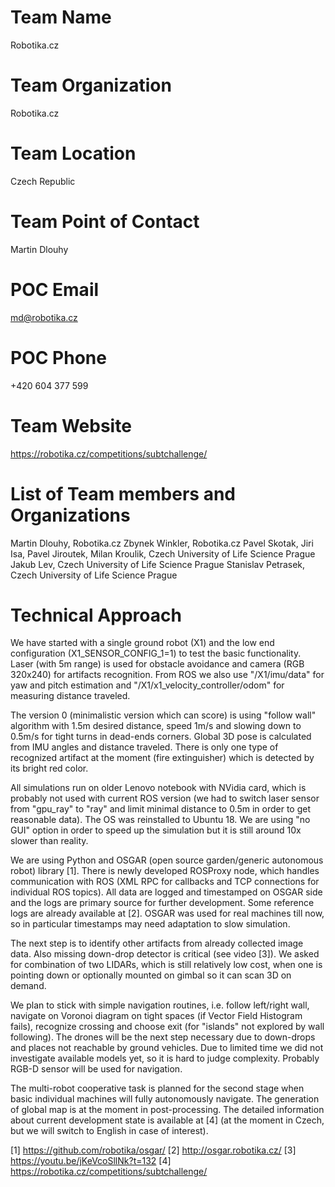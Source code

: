 # Team Name
Robotika.cz

# Team Organization
Robotika.cz

# Team Location
Czech Republic

# Team Point of Contact
Martin Dlouhy

# POC Email
md@robotika.cz

# POC Phone
+420 604 377 599

# Team Website
https://robotika.cz/competitions/subtchallenge/

# List of Team members and Organizations
Martin Dlouhy, Robotika.cz
Zbynek Winkler, Robotika.cz
Pavel Skotak,
Jiri Isa,
Pavel Jiroutek,
Milan Kroulik, Czech University of Life Science Prague
Jakub Lev, Czech University of Life Science Prague
Stanislav Petrasek, Czech University of Life Science Prague


# Technical Approach

We have started with a single ground robot (X1) and the low end configuration
(X1_SENSOR_CONFIG_1=1) to test the basic functionality. Laser (with 5m range)
is used for obstacle avoidance and camera (RGB 320x240) for artifacts
recognition. From ROS we also use "/X1/imu/data" for yaw and pitch estimation
and "/X1/x1_velocity_controller/odom" for measuring distance traveled.

The version 0 (minimalistic version which can score) is using "follow wall"
algorithm with 1.5m desired distance, speed 1m/s and slowing down to 0.5m/s for
tight turns in dead-ends corners. Global 3D pose is calculated from IMU angles
and distance traveled. There is only one type of recognized artifact at the
moment (fire extinguisher) which is detected by its bright red color.

All simulations run on older Lenovo notebook with NVidia card, which is
probably not used with current ROS version (we had to switch laser sensor from
"gpu_ray" to "ray" and limit minimal distance to 0.5m in order to get
reasonable data). The OS was reinstalled to Ubuntu 18. We are using "no GUI"
option in order to speed up the simulation but it is still around 10x slower
than reality.

We are using Python and OSGAR (open source garden/generic autonomous robot)
library [1]. There is newly developed ROSProxy node, which handles
communication with ROS (XML RPC for callbacks and TCP connections for
individual ROS topics). All data are logged and timestamped on OSGAR side and
the logs are primary source for further development.  Some reference logs are
already available at [2]. OSGAR was used for real machines till now, so in
particular timestamps may need adaptation to slow simulation.


The next step is to identify other artifacts from already collected image data.
Also missing down-drop detector is critical (see video [3]). We asked for
combination of two LIDARs, which is still relatively low cost, when one is
pointing down or optionally mounted on gimbal so it can scan 3D on demand.

We plan to stick with simple navigation routines, i.e. follow left/right wall,
navigate on Voronoi diagram on tight spaces (if Vector Field Histogram fails),
recognize crossing and choose exit (for "islands" not explored by wall
following).  The drones will be the next step necessary due to down-drops and
places not reachable by ground vehicles. Due to limited time we did not
investigate available models yet, so it is hard to judge complexity. Probably
RGB-D sensor will be used for navigation.

The multi-robot cooperative task is planned for the second stage when basic
individual machines will fully autonomously navigate. The generation of global
map is at the moment in post-processing.  The detailed information about
current development state is available at [4] (at the moment in Czech, but we
will switch to English in case of interest).

[1] https://github.com/robotika/osgar/
[2] http://osgar.robotika.cz/
[3] https://youtu.be/jKeVcoSllNk?t=132
[4] https://robotika.cz/competitions/subtchallenge/

